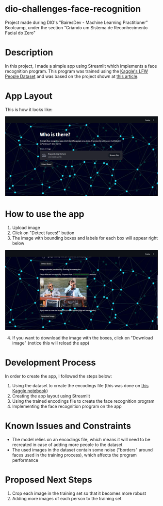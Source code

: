 # dio-challenges-face-recognition
Project made during DIO's "BairesDev - Machine Learning Practitioner" Bootcamp, under the section "Criando um Sistema de Reconhecimento Facial do Zero"

# Description

In this project, I made a simple app using Streamlit which implements a face recognition program. This program was trained using the [Kaggle's LFW People Dataset](https://www.kaggle.com/datasets/atulanandjha/lfwpeople/data) and was based on the project shown at [this article](https://realpython.com/face-recognition-with-python/#step-1-prepare-your-environment-and-data).

# App Layout

This is how it looks like:

![App Layout](/images/app_layout.png)

# How to use the app

1. Upload image
2. Click on "Detect faces!" button
3. The image with bounding boxes and labels for each box will appear right below

![App Layout after processing image](/images/app_detected_faces.png)

4. If you want to download the image with the boxes, click on "Download image" (notice this will reload the app)

# Development Process

In order to create the app, I followed the steps below:

1. Using the dataset to create the encodings file (this was done on [this Kaggle notebook](https://www.kaggle.com/code/christophercamilo/face-detection-and-recognition))
2. Creating the app layout using Streamlit
3. Using the trained encodings file to create the face recognition program
4. Implementing the face recognition program on the app

# Known Issues and Constraints

- The model relies on an encodings file, which means it will need to be recreated in case of adding more people to the dataset
- The used images in the dataset contain some noise ("borders" around faces used in the training process), which affects the program performance

# Proposed Next Steps

1. Crop each image in the training set so that it becomes more robust
2. Adding more images of each person to the training set
